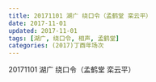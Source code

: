 ```yaml
---
title: 20171101 湖广 绕口令（孟鹤堂 栾云平）
date: 2017-11-01
updated: 2017-11-01
tags: [湖广, 绕口令, 相声, 孟鹤堂] 
categories: (2017)丁酉年场次 
---
```

20171101 湖广 绕口令（孟鹤堂 栾云平）

